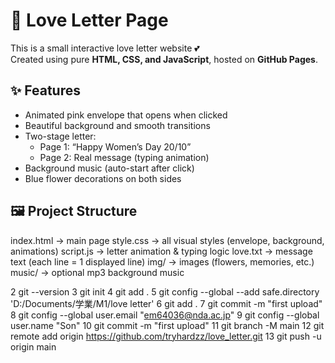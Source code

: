 # 💌 Love Letter Page

This is a small interactive love letter website 💕  
Created using pure **HTML, CSS, and JavaScript**, hosted on **GitHub Pages**.

## ✨ Features
- Animated pink envelope that opens when clicked
- Beautiful background and smooth transitions
- Two-stage letter:
  - Page 1: “Happy Women’s Day 20/10”
  - Page 2: Real message (typing animation)
- Background music (auto-start after click)
- Blue flower decorations on both sides

## 🖼️ Project Structure
index.html → main page
style.css → all visual styles (envelope, background, animations)
script.js → letter animation & typing logic
love.txt → message text (each line = 1 displayed line)
img/ → images (flowers, memories, etc.)
music/ → optional mp3 background music

   2 git --version
   3 git init
   4 git add .
   5 git config --global --add safe.directory 'D:/Documents/学業/M1/love letter'
   6 git add .
   7 git commit -m "first upload"
   8 git config --global user.email "em64036@nda.ac.jp"
   9 git config --global user.name "Son"
  10 git commit -m "first upload"
  11 git branch -M main
  12 git remote add origin https://github.com/tryhardzz/love_letter.git
  13 git push -u origin main
